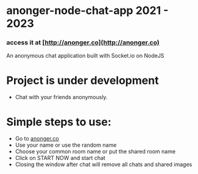 # anonger-node-chat-app 2021 - 2023

### access it at [http://anonger.co](http://anonger.co)

An anonymous chat application built with Socket.io on NodeJS

# Project is under development

- Chat with your friends anonymously.

# Simple steps to use:

- Go to [anonger.co](http://anonger.co)
- Use your name or use the random name
- Choose your common room name or put the shared room name
- Click on START NOW and start chat
- Closing the window after chat will remove all chats and shared images
